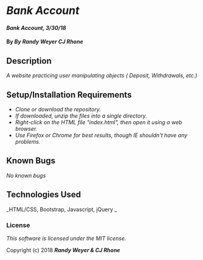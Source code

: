 # _Bank Account_

#### _Bank Account, 3/30/18_

#### By _**By Randy Weyer CJ Rhone**_

## Description

_A website practicing user manipulating objects ( Deposit, Withdrawals, etc.)_

## Setup/Installation Requirements

* _Clone or download the repository._
* _If downloaded, unzip the files into a single directory._
* _Right-click on the HTML file "index.html", then open it using a web browser._
* _Use Firefox or Chrome for best results, though IE shouldn't have any problems._


## Known Bugs

_No known bugs_


## Technologies Used

_HTML/CSS, Bootstrap, Javascript, jQuery _

### License

*This software is licensed under the MIT license.*

Copyright (c) 2018 **_Randy Weyer & CJ Rhone_**
